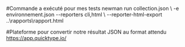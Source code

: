 #Commande a exécuté pour mes tests 
newman run collection.json \ -e environnement.json --reporters cli,html \ --reporter-html-export ..\rapports\rapport.html

#Plateforme pour convertir notre résultat JSON au format attendu
https://app.quicktype.io/

